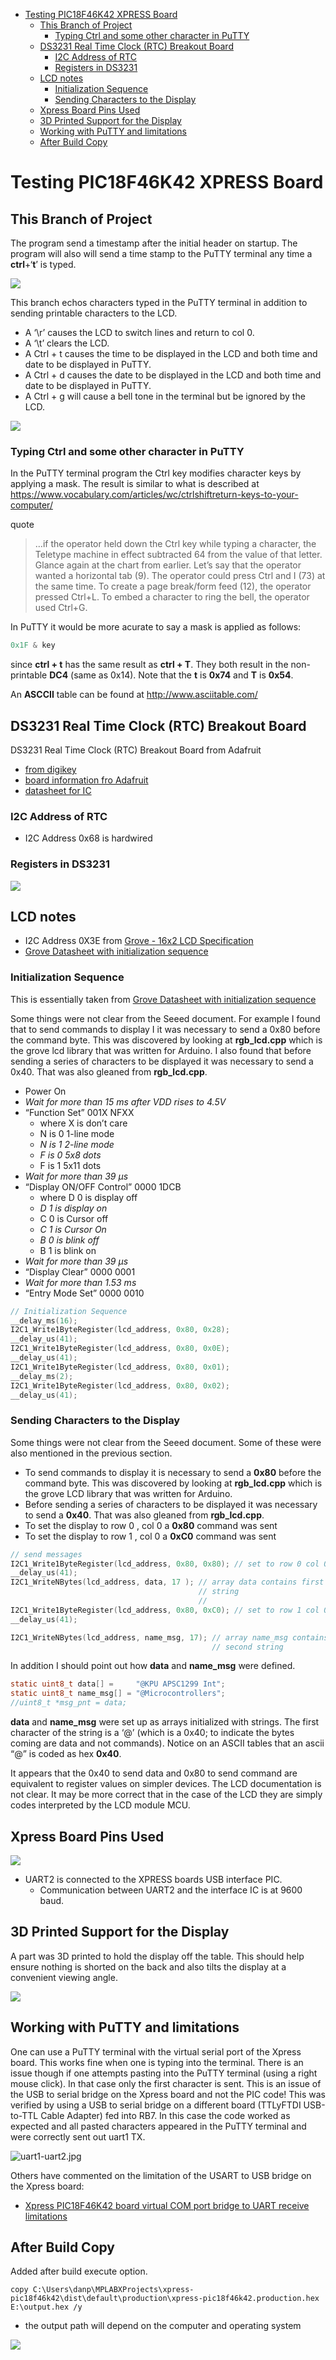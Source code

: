   - [Testing PIC18F46K42 XPRESS
    Board](#testing-pic18f46k42-xpress-board)
      - [This Branch of Project](#this-branch-of-project)
          - [Typing Ctrl and some other character in
            PuTTY](#typing-ctrl-and-some-other-character-in-putty)
      - [DS3231 Real Time Clock (RTC) Breakout
        Board](#ds3231-real-time-clock-rtc-breakout-board)
          - [I2C Address of RTC](#i2c-address-of-rtc)
          - [Registers in DS3231](#registers-in-ds3231)
      - [LCD notes](#lcd-notes)
          - [Initialization Sequence](#initialization-sequence)
          - [Sending Characters to the
            Display](#sending-characters-to-the-display)
      - [Xpress Board Pins Used](#xpress-board-pins-used)
      - [3D Printed Support for the
        Display](#d-printed-support-for-the-display)
      - [Working with PuTTY and
        limitations](#working-with-putty-and-limitations)
      - [After Build Copy](#after-build-copy)

<!---
use 
pandoc -s --toc -t html5 -c pandocbd.css README.pandoc.md -o index.html

pandoc -s --toc -t gfm README.pandoc.md -o README.md
-->

# Testing PIC18F46K42 XPRESS Board

## This Branch of Project

The program send a timestamp after the initial header on startup. The
program will also will send a time stamp to the PuTTY terminal any time
a **ctrl**+‘**t**’ is typed.

![](images/time-stamp.png)

This branch echos characters typed in the PuTTY terminal in addition to
sending printable characters to the LCD.

  - A ‘\\r’ causes the LCD to switch lines and return to col 0.
  - A ‘\\t’ clears the LCD.
  - A Ctrl + t causes the time to be displayed in the LCD and both time
    and date to be displayed in PuTTY.
  - A Ctrl + d causes the date to be displayed in the LCD and both time
    and date to be displayed in PuTTY.
  - A Ctrl + g will cause a bell tone in the terminal but be ignored by
    the LCD.

![](images/rtc-lcd-xpress.jpg)

### Typing Ctrl and some other character in PuTTY

In the PuTTY terminal program the Ctrl key modifies character keys by
applying a mask. The result is similar to what is described at
<https://www.vocabulary.com/articles/wc/ctrlshiftreturn-keys-to-your-computer/>

quote

> …if the operator held down the Ctrl key while typing a character, the
> Teletype machine in effect subtracted 64 from the value of that
> letter. Glance again at the chart from earlier. Let’s say that the
> operator wanted a horizontal tab (9). The operator could press Ctrl
> and I (73) at the same time. To create a page break/form feed (12),
> the operator pressed Ctrl+L. To embed a character to ring the bell,
> the operator used Ctrl+G.

In PuTTY it would be more acurate to say a mask is applied as follows:

``` c
0x1F & key
```

since **ctrl + t** has the same result as **ctrl + T**. They both result
in the non-printable **DC4** (same as 0x14). Note that the **t** is
**0x74** and **T** is **0x54**.

An **ASCCII** table can be found at <http://www.asciitable.com/>

## DS3231 Real Time Clock (RTC) Breakout Board

DS3231 Real Time Clock (RTC) Breakout Board from Adafruit

  - [from
    digikey](https://www.digikey.ca/en/products/detail/adafruit-industries-llc/3013/5875808)
  - [board information fro
    Adafruit](https://cdn-learn.adafruit.com/downloads/pdf/adafruit-ds3231-precision-rtc-breakout.pdf)
  - [datasheet for
    IC](https://datasheets.maximintegrated.com/en/ds/DS3231.pdf)

### I2C Address of RTC

  - I2C Address 0x68 is hardwired

### Registers in DS3231

![](images/DS3231-reg.png)

## LCD notes

  - I2C Address 0X3E from [Grove - 16x2 LCD
    Specification](https://wiki.seeedstudio.com/Grove-16x2_LCD_Series/#specification)
  - [Grove Datasheet with initialization
    sequence](https://raw.githubusercontent.com/SeeedDocument/Grove-16x2_LCD_Series/master/res/JDH_1804_Datasheet.pdf)

### Initialization Sequence

This is essentially taken from [Grove Datasheet with initialization
sequence](https://raw.githubusercontent.com/SeeedDocument/Grove-16x2_LCD_Series/master/res/JDH_1804_Datasheet.pdf)

Some things were not clear from the Seeed document. For example I found
that to send commands to display I it was necessary to send a 0x80
before the command byte. This was discovered by looking at
**rgb\_lcd.cpp** which is the grove lcd library that was written for
Arduino. I also found that before sending a series of characters to be
displayed it was necessary to send a 0x40. That was also gleaned from
**rgb\_lcd.cpp**.

  - Power On
  - *Wait for more than 15 ms after VDD rises to 4.5V*
  - “Function Set” 001X NFXX
      - where X is don’t care
      - N is 0 1-line mode
      - *N is 1 2-line mode*  
      - *F is 0 5x8 dots*  
      - F is 1 5x11 dots
  - *Wait for more than 39 µs*
  - “Display ON/OFF Control” 0000 1DCB
      - where D 0 is display off
      - *D 1 is display on*
      - C 0 is Cursor off
      - *C 1 is Cursor On*
      - *B 0 is blink off*
      - B 1 is blink on
  - *Wait for more than 39 µs*
  - “Display Clear” 0000 0001
  - *Wait for more than 1.53 ms*
  - “Entry Mode Set” 0000 0010

<!-- end list -->

``` c
// Initialization Sequence
__delay_ms(16); 
I2C1_Write1ByteRegister(lcd_address, 0x80, 0x28);
__delay_us(41);
I2C1_Write1ByteRegister(lcd_address, 0x80, 0x0E);
__delay_us(41);
I2C1_Write1ByteRegister(lcd_address, 0x80, 0x01);
__delay_ms(2); 
I2C1_Write1ByteRegister(lcd_address, 0x80, 0x02);
__delay_us(41);
```

### Sending Characters to the Display

Some things were not clear from the Seeed document. Some of these were
also mentioned in the previous section.

  - To send commands to display it is necessary to send a **0x80**
    before the command byte. This was discovered by looking at
    **rgb\_lcd.cpp** which is the grove LCD library that was written for
    Arduino.
  - Before sending a series of characters to be displayed it was
    necessary to send a **0x40**. That was also gleaned from
    **rgb\_lcd.cpp**.
  - To set the display to row 0 , col 0 a **0x80** command was sent
  - To set the display to row 1 , col 0 a **0xC0** command was sent

<!-- end list -->

``` c
// send messages
I2C1_Write1ByteRegister(lcd_address, 0x80, 0x80); // set to row 0 col 0
__delay_us(41);
I2C1_WriteNBytes(lcd_address, data, 17 ); // array data contains first 
                                          // string
                                          // 
I2C1_Write1ByteRegister(lcd_address, 0x80, 0xC0); // set to row 1 col 0
__delay_us(41);

I2C1_WriteNBytes(lcd_address, name_msg, 17); // array name_msg contains
                                             // second string
```

In addition I should point out how **data** and **name\_msg** were
defined.

``` c
static uint8_t data[] =     "@KPU APSC1299 Int";
static uint8_t name_msg[] = "@Microcontrollers";
//uint8_t *msg_pnt = data;
```

**data** and **name\_msg** were set up as arrays initialized with
strings. The first character of the string is a ‘@’ (which is a 0x40; to
indicate the bytes coming are data and not commands). Notice on an ASCII
tables that an ascii “@” is coded as hex **0x40**.

It appears that the 0x40 to send data and 0x80 to send command are
equivalent to register values on simpler devices. The LCD documentation
is not clear. It may be more correct that in the case of the LCD they
are simply codes interpreted by the LCD module MCU.

## Xpress Board Pins Used

![](images/pins.png)

  - UART2 is connected to the XPRESS boards USB interface PIC.
      - Communication between UART2 and the interface IC is at 9600
        baud.

## 3D Printed Support for the Display

A part was 3D printed to hold the display off the table. This should
help ensure nothing is shorted on the back and also tilts the display at
a convenient viewing angle.

![](images/3D-support.jpg)

## Working with PuTTY and limitations

One can use a PuTTY terminal with the virtual serial port of the Xpress
board. This works fine when one is typing into the terminal. There is an
issue though if one attempts pasting into the PuTTY terminal (using a
right mouse click). In that case only the first character is sent. This
is an issue of the USB to serial bridge on the Xpress board and not the
PIC code\! This was verified by using a USB to serial bridge on a
different board (TTLyFTDI USB-to-TTL Cable Adapter) fed into RB7. In
this case the code worked as expected and all pasted characters appeared
in the PuTTY terminal and were correctly sent out uart1 TX.

![uart1-uart2.jpg](images/uart1-uart2.jpg)

Others have commented on the limitation of the USART to USB bridge on
the Xpress board:

  - [Xpress PIC18F46K42 board virtual COM port bridge to UART receive
    limitations](https://www.microchip.com/forums/m1097510.aspx)

## After Build Copy

Added after build execute option.

    copy C:\Users\danp\MPLABXProjects\xpress-pic18f46k42\dist\default\production\xpress-pic18f46k42.production.hex E:\output.hex /y

  - the output path will depend on the computer and operating system

![](images/after-build.png)
